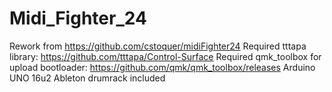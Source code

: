 # Midi_Fighter_24
Rework from https://github.com/cstoquer/midiFighter24
Required tttapa library: https://github.com/tttapa/Control-Surface
Required qmk_toolbox for upload bootloader: https://github.com/qmk/qmk_toolbox/releases
Arduino UNO 16u2
Ableton drumrack included
